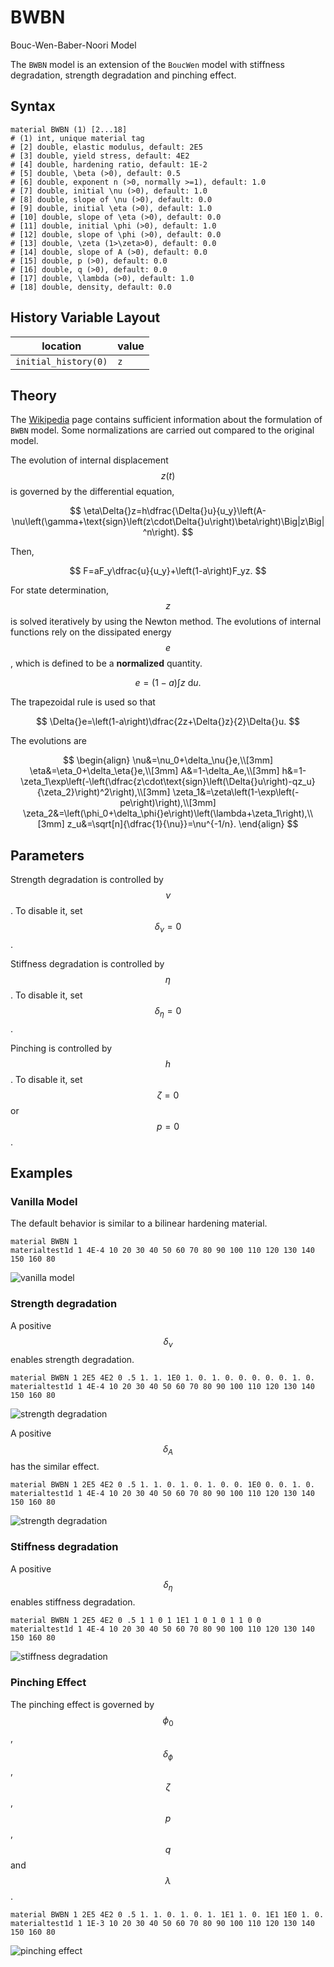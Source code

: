 # BWBN

Bouc-Wen-Baber-Noori Model

The `BWBN` model is an extension of the `BoucWen` model with stiffness degradation, strength degradation and pinching effect.

## Syntax

```
material BWBN (1) [2...18]
# (1) int, unique material tag
# [2] double, elastic modulus, default: 2E5
# [3] double, yield stress, default: 4E2
# [4] double, hardening ratio, default: 1E-2
# [5] double, \beta (>0), default: 0.5
# [6] double, exponent n (>0, normally >=1), default: 1.0
# [7] double, initial \nu (>0), default: 1.0
# [8] double, slope of \nu (>0), default: 0.0
# [9] double, initial \eta (>0), default: 1.0
# [10] double, slope of \eta (>0), default: 0.0
# [11] double, initial \phi (>0), default: 1.0
# [12] double, slope of \phi (>0), default: 0.0
# [13] double, \zeta (1>\zeta>0), default: 0.0
# [14] double, slope of A (>0), default: 0.0
# [15] double, p (>0), default: 0.0
# [16] double, q (>0), default: 0.0
# [17] double, \lambda (>0), default: 1.0
# [18] double, density, default: 0.0
```

## History Variable Layout

| location             | value |
| -------------------- | ----- |
| `initial_history(0)` | `z`   |

## Theory

The [Wikipedia](https://en.wikipedia.org/wiki/Bouc–Wen_model_of_hysteresis) page contains sufficient information about the formulation of `BWBN` model. Some normalizations are carried out compared to the original model.

The evolution of internal displacement $$z(t)$$ is governed by the differential equation,

$$
\eta\Delta{}z=h\dfrac{\Delta{}u}{u_y}\left(A-\nu\left(\gamma+\text{sign}\left(z\cdot\Delta{}u\right)\beta\right)\Big|z\Big|^n\right).
$$

Then,

$$
F=aF_y\dfrac{u}{u_y}+\left(1-a\right)F_yz.
$$

For state determination, $$z$$ is solved iteratively by using the Newton method. The evolutions of internal functions rely on the dissipated energy $$e$$, which is defined to be a **normalized** quantity.

$$
e=\left(1-a\right)\int{}z~\mathrm{d}u.
$$

The trapezoidal rule is used so that

$$
\Delta{}e=\left(1-a\right)\dfrac{2z+\Delta{}z}{2}\Delta{}u.
$$

The evolutions are

$$
\begin{align}
\nu&=\nu_0+\delta_\nu{}e,\\[3mm]
\eta&=\eta_0+\delta_\eta{}e,\\[3mm]
A&=1-\delta_Ae,\\[3mm]
h&=1-\zeta_1\exp\left(-\left(\dfrac{z\cdot\text{sign}\left(\Delta{}u\right)-qz_u}{\zeta_2}\right)^2\right),\\[3mm]
\zeta_1&=\zeta\left(1-\exp\left(-pe\right)\right),\\[3mm]
\zeta_2&=\left(\phi_0+\delta_\phi{}e\right)\left(\lambda+\zeta_1\right),\\[3mm]
z_u&=\sqrt[n]{\dfrac{1}{\nu}}=\nu^{-1/n}.
\end{align}
$$

## Parameters

Strength degradation is controlled by $$\nu$$. To disable it, set $$\delta_\nu=0$$.

Stiffness degradation is controlled by $$\eta$$. To disable it, set $$\delta_\eta=0$$.

Pinching is controlled by $$h$$. To disable it, set $$\zeta=0$$ or $$p=0$$.

## Examples

### Vanilla Model

The default behavior is similar to a bilinear hardening material.

```
material BWBN 1
materialtest1d 1 4E-4 10 20 30 40 50 60 70 80 90 100 110 120 130 140 150 160 80
```

![vanilla model](BWBN.EX1.svg)

### Strength degradation

A positive $$\delta_\nu$$ enables strength degradation.

```
material BWBN 1 2E5 4E2 0 .5 1. 1. 1E0 1. 0. 1. 0. 0. 0. 0. 0. 1. 0.
materialtest1d 1 4E-4 10 20 30 40 50 60 70 80 90 100 110 120 130 140 150 160 80
```

![strength degradation](BWBN.EX2.svg)

A positive $$\delta_A$$ has the similar effect.

```
material BWBN 1 2E5 4E2 0 .5 1. 1. 0. 1. 0. 1. 0. 0. 1E0 0. 0. 1. 0.
materialtest1d 1 4E-4 10 20 30 40 50 60 70 80 90 100 110 120 130 140 150 160 80
```

![strength degradation](BWBN.EX3.svg)

### Stiffness degradation

A positive $$\delta_\eta$$ enables stiffness degradation.

```
material BWBN 1 2E5 4E2 0 .5 1 1 0 1 1E1 1 0 1 0 1 1 0 0
materialtest1d 1 4E-4 10 20 30 40 50 60 70 80 90 100 110 120 130 140 150 160 80
```

![stiffness degradation](BWBN.EX4.svg)

### Pinching Effect

The pinching effect is governed by $$\phi_0$$, $$\delta_\phi$$, $$\zeta$$, $$p$$, $$q$$ and $$\lambda$$.

```
material BWBN 1 2E5 4E2 0 .5 1. 1. 0. 1. 0. 1. 1E1 1. 0. 1E1 1E0 1. 0.
materialtest1d 1 1E-3 10 20 30 40 50 60 70 80 90 100 110 120 130 140 150 160 80
```

![pinching effect](BWBN.EX5.svg)
